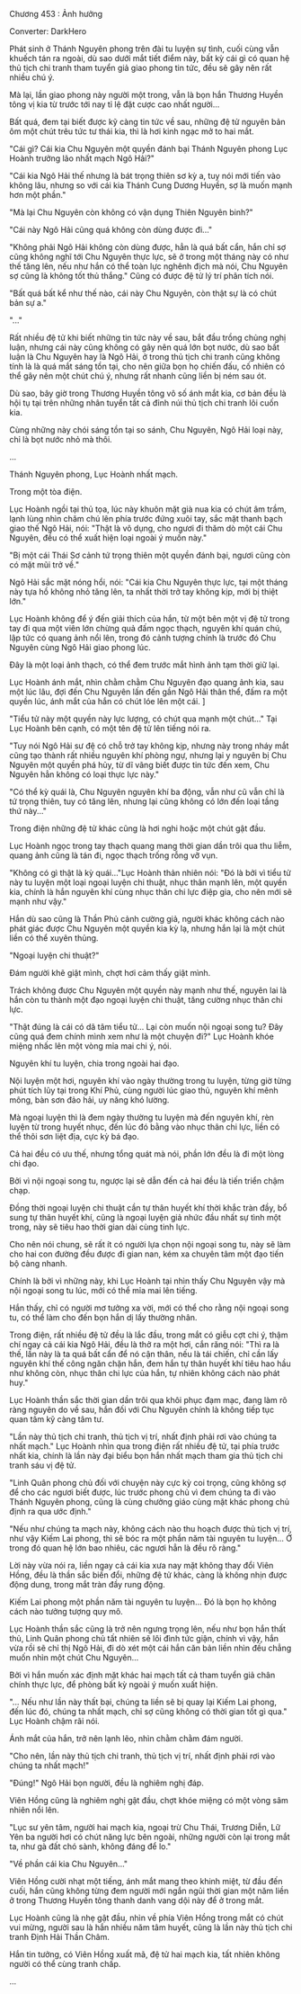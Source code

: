 




Chương 453 : Ảnh hưởng


Converter: DarkHero

Phát sinh ở Thánh Nguyên phong trên đài tu luyện sự tình, cuối cùng vẫn khuếch tán ra ngoài, dù sao dưới mắt tiết điểm này, bất kỳ cái gì có quan hệ thủ tịch chi tranh tham tuyển giả giao phong tin tức, đều sẽ gây nên rất nhiều chú ý.

Mà lại, lần giao phong này người một trong, vẫn là bọn hắn Thương Huyền tông vị kia từ trước tới nay tỉ lệ đặt cược cao nhất người...

Bất quá, đem tại biết được kỹ càng tin tức về sau, những đệ tử nguyên bản ôm một chút trêu tức tư thái kia, thì là hơi kinh ngạc mở to hai mắt.

"Cái gì? Cái kia Chu Nguyên một quyền đánh bại Thánh Nguyên phong Lục Hoành trưởng lão nhất mạch Ngô Hải?"

"Cái kia Ngô Hải thế nhưng là bát trọng thiên sơ kỳ a, tuy nói mới tiến vào không lâu, nhưng so với cái kia Thánh Cung Dương Huyền, sợ là muốn mạnh hơn một phần."

"Mà lại Chu Nguyên còn không có vận dụng Thiên Nguyên binh?"

"Cái này Ngô Hải cũng quá không còn dùng được đi..."

"Không phải Ngô Hải không còn dùng được, hẳn là quá bất cẩn, hắn chỉ sợ cũng không nghĩ tới Chu Nguyên thực lực, sẽ ở trong một tháng này có như thế tăng lên, nếu như hắn có thể toàn lực nghênh địch mà nói, Chu Nguyên sợ cũng là không tốt thủ thắng." Cũng có được đệ tử lý trí phân tích nói.

"Bất quá bất kể như thế nào, cái này Chu Nguyên, còn thật sự là có chút bản sự a."

"..."

Rất nhiều đệ tử khi biết những tin tức này về sau, bắt đầu trồng chủng nghị luận, nhưng cái này cũng không có gây nên quá lớn bọt nước, dù sao bất luận là Chu Nguyên hay là Ngô Hải, ở trong thủ tịch chi tranh cũng không tính là là quá mắt sáng tồn tại, cho nên giữa bọn họ chiến đấu, cố nhiên có thể gây nên một chút chú ý, nhưng rất nhanh cũng liền bị ném sau ót.

Dù sao, bây giờ trong Thương Huyền tông vô số ánh mắt kia, cơ bản đều là hội tụ tại trên những nhân tuyển tất cả đỉnh núi thủ tịch chi tranh lôi cuốn kia.

Cùng những này chói sáng tồn tại so sánh, Chu Nguyên, Ngô Hải loại này, chỉ là bọt nước nhỏ mà thôi.

...

Thánh Nguyên phong, Lục Hoành nhất mạch.

Trong một tòa điện.

Lục Hoành ngồi tại thủ tọa, lúc này khuôn mặt già nua kia có chút âm trầm, lạnh lùng nhìn chăm chú lên phía trước đứng xuôi tay, sắc mặt thanh bạch giao thế Ngô Hải, nói: "Thật là vô dụng, cho ngươi đi thăm dò một cái Chu Nguyên, đều có thể xuất hiện loại ngoài ý muốn này."

"Bị một cái Thái Sơ cảnh tứ trọng thiên một quyền đánh bại, ngươi cũng còn có mặt mũi trở về."

Ngô Hải sắc mặt nóng hổi, nói: "Cái kia Chu Nguyên thực lực, tại một tháng này tựa hồ không nhỏ tăng lên, ta nhất thời trở tay không kịp, mới bị thiệt lớn."

Lục Hoành không để ý đến giải thích của hắn, từ một bên một vị đệ tử trong tay đi qua một viên lớn chừng quả đấm ngọc thạch, nguyên khí quán chú, lập tức có quang ảnh nổi lên, trong đó cảnh tượng chính là trước đó Chu Nguyên cùng Ngô Hải giao phong lúc.

Đây là một loại ảnh thạch, có thể đem trước mắt hình ảnh tạm thời giữ lại.

Lục Hoành ánh mắt, nhìn chằm chằm Chu Nguyên đạo quang ảnh kia, sau một lúc lâu, đợi đến Chu Nguyên lấn đến gần Ngô Hải thân thể, đấm ra một quyền lúc, ánh mắt của hắn có chút lóe lên một cái. ]

"Tiểu tử này một quyền này lực lượng, có chút qua mạnh một chút..." Tại Lục Hoành bên cạnh, có một tên đệ tử lên tiếng nói ra.

"Tuy nói Ngô Hải sư đệ có chỗ trở tay không kịp, nhưng này trong nháy mắt cũng tạo thành rất nhiều nguyên khí phòng ngự, nhưng lại y nguyên bị Chu Nguyên một quyền phá hủy, từ dĩ vãng biết được tin tức đến xem, Chu Nguyên hẳn không có loại thực lực này."

"Có thể kỳ quái là, Chu Nguyên nguyên khí ba động, vẫn như cũ vẫn chỉ là tứ trọng thiên, tuy có tăng lên, nhưng lại cũng không có lớn đến loại tầng thứ này..."

Trong điện những đệ tử khác cũng là hơi nghi hoặc một chút gật đầu.

Lục Hoành ngọc trong tay thạch quang mang thời gian dần trôi qua thu liễm, quang ảnh cũng là tán đi, ngọc thạch trống rỗng vỡ vụn.

"Không có gì thật là kỳ quái..."Lục Hoành thản nhiên nói: "Đó là bởi vì tiểu tử này tu luyện một loại ngoại luyện chi thuật, nhục thân mạnh lên, một quyền kia, chính là hắn nguyên khí cùng nhục thân chi lực điệp gia, cho nên mới sẽ mạnh như vậy."

Hắn dù sao cũng là Thần Phủ cảnh cường giả, người khác không cách nào phát giác được Chu Nguyên một quyền kia kỳ lạ, nhưng hắn lại là một chút liền có thể xuyên thủng.

"Ngoại luyện chi thuật?"

Đám người khẽ giật mình, chợt hơi cảm thấy giật mình.

Trách không được Chu Nguyên một quyền này mạnh như thế, nguyên lai là hắn còn tu thành một đạo ngoại luyện chi thuật, tăng cường nhục thân chi lực.

"Thật đúng là cái có dã tâm tiểu tử... Lại còn muốn nội ngoại song tu? Đây cũng quá đem chính mình xem như là một chuyện đi?" Lục Hoành khóe miệng nhấc lên một vòng mỉa mai chi ý, nói.

Nguyên khí tu luyện, chia trong ngoài hai đạo.

Nội luyện một hơi, nguyên khí vào ngày thường trong tu luyện, từng giờ từng phút tích lũy tại trong Khí Phủ, cùng người lúc giao thủ, nguyên khí mênh mông, bàn sơn đảo hải, uy năng khó lường.

Mà ngoại luyện thì là đem ngày thường tu luyện mà đến nguyên khí, rèn luyện từ trong huyết nhục, đến lúc đó bằng vào nhục thân chi lực, liền có thể thôi sơn liệt địa, cực kỳ bá đạo.

Cả hai đều có ưu thế, nhưng tổng quát mà nói, phần lớn đều là đi một lòng chi đạo.

Bởi vì nội ngoại song tu, ngược lại sẽ dẫn đến cả hai đều là tiến triển chậm chạp.

Đồng thời ngoại luyện chi thuật cần tự thân huyết khí thời khắc tràn đầy, bổ sung tự thân huyết khí, cũng là ngoại luyện giả nhức đầu nhất sự tình một trong, này sẽ tiêu hao thời gian dài cùng tinh lực.

Cho nên nói chung, sẽ rất ít có người lựa chọn nội ngoại song tu, này sẽ làm cho hai con đường đều được đi gian nan, kém xa chuyên tâm một đạo tiến bộ càng nhanh.

Chính là bởi vì những này, khi Lục Hoành tại nhìn thấy Chu Nguyên vậy mà nội ngoại song tu lúc, mới có thể mỉa mai lên tiếng.

Hắn thấy, chỉ có người mơ tưởng xa vời, mới có thể cho rằng nội ngoại song tu, có thể làm cho đến bọn hắn dị lấy thường nhân.

Trong điện, rất nhiều đệ tử đều là lắc đầu, trong mắt có giễu cợt chi ý, thậm chí ngay cả cái kia Ngô Hải, đều là thở ra một hơi, cắn răng nói: "Thì ra là thế, lần này là ta quá bất cẩn để nó cận thân, nếu là tái chiến, chỉ cần lấy nguyên khí thế công ngăn chặn hắn, đem hắn tự thân huyết khí tiêu hao hầu như không còn, nhục thân chi lực của hắn, tự nhiên không cách nào phát huy."

Lục Hoành thần sắc thời gian dần trôi qua khôi phục đạm mạc, đang làm rõ ràng nguyên do về sau, hắn đối với Chu Nguyên chính là không tiếp tục quan tâm kỹ càng tâm tư.

"Lần này thủ tịch chi tranh, thủ tịch vị trí, nhất định phải rơi vào chúng ta nhất mạch." Lục Hoành nhìn qua trong điện rất nhiều đệ tử, tại phía trước nhất kia, chính là lần này đại biểu bọn hắn nhất mạch tham gia thủ tịch chi tranh sáu vị đệ tử.

"Linh Quân phong chủ đối với chuyện này cực kỳ coi trọng, cũng không sợ để cho các ngươi biết được, lúc trước phong chủ vì đem chúng ta đi vào Thánh Nguyên phong, cũng là cùng chưởng giáo cùng mặt khác phong chủ định ra qua ước định."

"Nếu như chúng ta mạch này, không cách nào thu hoạch được thủ tịch vị trí, như vậy Kiếm Lai phong, thì sẽ bóc ra một phần năm tài nguyên tu luyện... Ở trong đó quan hệ lớn bao nhiêu, các ngươi hẳn là đều rõ ràng."

Lời này vừa nói ra, liền ngay cả cái kia xưa nay mặt không thay đổi Viên Hồng, đều là thần sắc biến đổi, những đệ tử khác, càng là không nhịn được động dung, trong mắt tràn đầy rung động.

Kiếm Lai phong một phần năm tài nguyên tu luyện... Đó là bọn họ không cách nào tưởng tượng quy mô.

Lục Hoành thần sắc cũng là trở nên ngưng trọng lên, nếu như bọn hắn thất thủ, Linh Quân phong chủ tất nhiên sẽ lôi đình tức giận, chính vì vậy, hắn vừa rồi sẽ chỉ thị Ngô Hải, đi dò xét một cái hắn căn bản liền nhìn đều chẳng muốn nhìn một chút Chu Nguyên...

Bởi vì hắn muốn xác định mặt khác hai mạch tất cả tham tuyển giả chân chính thực lực, để phòng bất kỳ ngoài ý muốn xuất hiện.

"... Nếu như lần này thất bại, chúng ta liền sẽ bị quay lại Kiếm Lai phong, đến lúc đó, chúng ta nhất mạch, chỉ sợ cũng không có thời gian tốt gì qua." Lục Hoành chậm rãi nói.

Ánh mắt của hắn, trở nên lạnh lẽo, nhìn chằm chằm đám người.

"Cho nên, lần này thủ tịch chi tranh, thủ tịch vị trí, nhất định phải rơi vào chúng ta nhất mạch!"

"Đúng!" Ngô Hải bọn người, đều là nghiêm nghị đáp.

Viên Hồng cũng là nghiêm nghị gật đầu, chợt khóe miệng có một vòng sâm nhiên nổi lên.

"Lục sư yên tâm, người hai mạch kia, ngoại trừ Chu Thái, Trương Diễn, Lữ Yên ba người hơi có chút năng lực bên ngoài, những người còn lại trong mắt ta, như gà đất chó sành, không đáng để lo."

"Về phần cái kia Chu Nguyên..."

Viên Hồng cười nhạt một tiếng, ánh mắt mang theo khinh miệt, từ đầu đến cuối, hắn cũng không từng đem người mới ngắn ngủi thời gian một năm liền ở trong Thương Huyền tông thanh danh vang dội này để ở trong mắt.

Lục Hoành cũng là nhẹ gật đầu, nhìn về phía Viên Hồng trong mắt có chút vui mừng, người sau là hắn nhiều năm tâm huyết, cũng là lần này thủ tịch chi tranh Định Hải Thần Châm.

Hắn tin tưởng, có Viên Hồng xuất mã, đệ tử hai mạch kia, tất nhiên không người có thể cùng tranh chấp.

...




